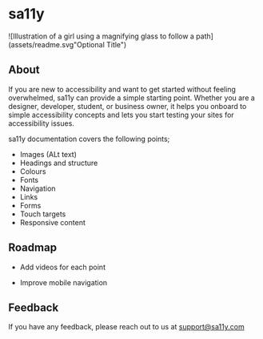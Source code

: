 # sa11y

![Illustration of a girl using a magnifying glass to follow a path](assets/readme.svg"Optional Title")

## About

If you are new to accessibility and want to get started without feeling overwhelmed, sa11y can provide a simple starting point.
Whether you are a designer, developer, student, or business owner, it helps you onboard to simple accessibility concepts and lets you start testing your sites for accessibility issues.

sa11y documentation covers the following points;

- Images (ALt text)
- Headings and structure
- Colours
- Fonts
- Navigation
- Links
- Forms
- Touch targets
- Responsive content

## Roadmap

- Add videos for each point

- Improve mobile navigation

## Feedback

If you have any feedback, please reach out to us at support@sa11y.com
